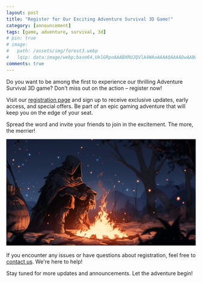 ```yaml
---
layout: post
title: "Register for Our Exciting Adventure Survival 3D Game!"
category: [announcement]
tags: [game, adventure, survival, 3d]
# pin: true
# image:
#   path: /assets/img/forest3.webp
#   lqip: data:image/webp;base64,UklGRpoAAABXRUJQVlA4WAoAAAAQAAAADwAABwAAQUxQSDIAAAARL0AmbZurmr57yyIiqE8oiG0bejIYEQTgqiDA9vqnsUSI6H+oAERp2HZ65qP/VIAWAFZQOCBCAAAA8AEAnQEqEAAIAAVAfCWkAALp8sF8rgRgAP7o9FDvMCkMde9PK7euH5M1m6VWoDXf2FkP3BqV0ZYbO6NA/VFIAAAA
comments: true
---
```


Do you want to be among the first to experience our thrilling Adventure Survival 3D game? Don't miss out on the action – register now!

Visit our [registration page](/register) and sign up to receive exclusive updates, early access, and special offers. Be part of an epic gaming adventure that will keep you on the edge of your seat.

Spread the word and invite your friends to join in the excitement. The more, the merrier!

![Forest](/assets/img/forest3.webp)

If you encounter any issues or have questions about registration, feel free to [contact us](mailto:fadedhood@proton.me). We're here to help!

Stay tuned for more updates and announcements. Let the adventure begin!
